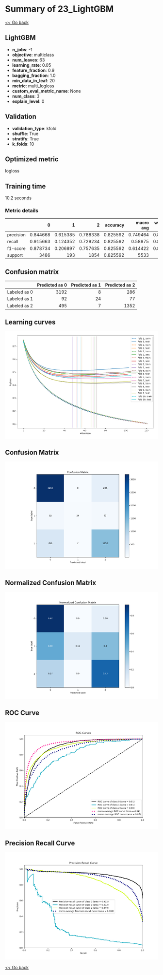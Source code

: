 # Summary of 23_LightGBM

[<< Go back](../README.md)


## LightGBM
- **n_jobs**: -1
- **objective**: multiclass
- **num_leaves**: 63
- **learning_rate**: 0.05
- **feature_fraction**: 0.9
- **bagging_fraction**: 1.0
- **min_data_in_leaf**: 20
- **metric**: multi_logloss
- **custom_eval_metric_name**: None
- **num_class**: 3
- **explain_level**: 0

## Validation
 - **validation_type**: kfold
 - **shuffle**: True
 - **stratify**: True
 - **k_folds**: 10

## Optimized metric
logloss

## Training time

10.2 seconds

### Metric details
|           |           0 |          1 |           2 |   accuracy |   macro avg |   weighted avg |   logloss |
|:----------|------------:|-----------:|------------:|-----------:|------------:|---------------:|----------:|
| precision |    0.844668 |   0.615385 |    0.788338 |   0.825592 |    0.749464 |       0.817795 |  0.462077 |
| recall    |    0.915663 |   0.124352 |    0.729234 |   0.825592 |    0.58975  |       0.825592 |  0.462077 |
| f1-score  |    0.878734 |   0.206897 |    0.757635 |   0.825592 |    0.614422 |       0.814721 |  0.462077 |
| support   | 3486        | 193        | 1854        |   0.825592 | 5533        |    5533        |  0.462077 |


## Confusion matrix
|              |   Predicted as 0 |   Predicted as 1 |   Predicted as 2 |
|:-------------|-----------------:|-----------------:|-----------------:|
| Labeled as 0 |             3192 |                8 |              286 |
| Labeled as 1 |               92 |               24 |               77 |
| Labeled as 2 |              495 |                7 |             1352 |

## Learning curves
![Learning curves](learning_curves.png)
## Confusion Matrix

![Confusion Matrix](confusion_matrix.png)


## Normalized Confusion Matrix

![Normalized Confusion Matrix](confusion_matrix_normalized.png)


## ROC Curve

![ROC Curve](roc_curve.png)


## Precision Recall Curve

![Precision Recall Curve](precision_recall_curve.png)



[<< Go back](../README.md)
